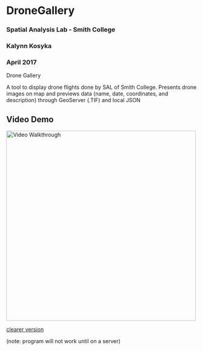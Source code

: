 # DroneGallery

### Spatial Analysis Lab - Smith College
### Kalynn Kosyka 
### April 2017

Drone Gallery

A tool to display drone flights done by SAL of Smith College.
Presents drone images on map and previews data (name, date, coordinates, and description) through GeoServer (.TIF) and local JSON

## Video Demo 
<img src='https://media.giphy.com/media/l378iGlogLxPiYwog/giphy.gif' title='Video Walkthrough' width='500px' alt='Video Walkthrough' />

<a href="https://i.imgur.com/UMeyxTq.gifv">clearer version</a>

(note: program will not work until on a server)
